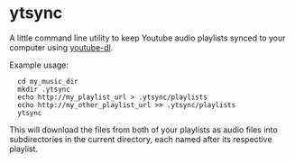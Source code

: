 # ytsync

A little command line utility to keep Youtube audio playlists synced to your computer using [youtube-dl](https://github.com/rg3/youtube-dl).

Example usage:

```
  cd my_music_dir
  mkdir .ytsync
  echo http://my_playlist_url > .ytsync/playlists
  echo http://my_other_playlist_url >> .ytsync/playlists
  ytsync
```
This will download the files from both of your playlists as audio files into subdirectories in the current directory, each named after its respective playlist.
